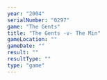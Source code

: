 ```yaml
---
year: "2004"
serialNumber: "0297" 
game: "The Gents"
title: "The Gents -v- The Min"
gameLocation: ""
gameDate: ""
result: ""
resultType: ""
type: "game"
---
```

